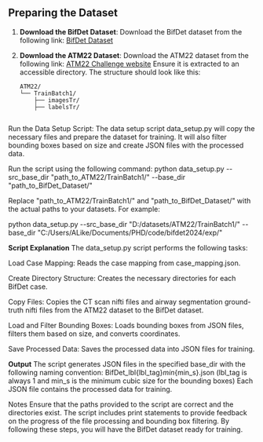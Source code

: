 ## Preparing the Dataset

1. **Download the BifDet Dataset**:
   Download the BifDet dataset from the following link:
   [BifDet Dataset](https://...)

2. **Download the ATM22 Dataset**:
   Download the ATM22 dataset from the following link:
   [ATM22 Challenge website](https://...)
   Ensure it is extracted to an accessible directory. The structure should look like this:

   ```plaintext
   ATM22/
   └── TrainBatch1/
       ├── imagesTr/
       ├── labelsTr/


Run the Data Setup Script:
The data setup script data_setup.py will copy the necessary files and prepare the dataset for training. It will also filter bounding boxes based on size and create JSON files with the processed data.

Run the script using the following command:
python data_setup.py --src_base_dir "path_to_ATM22/TrainBatch1/" --base_dir "path_to_BifDet_Dataset/"

Replace "path_to_ATM22/TrainBatch1/" and "path_to_BifDet_Dataset/" with the actual paths to your datasets. For example:

python data_setup.py --src_base_dir "D:/datasets/ATM22/TrainBatch1/" --base_dir "C:/Users/ALike/Documents/PHD/code/bifdet2024/exp/"

**Script Explanation**
The data_setup.py script performs the following tasks:

Load Case Mapping: Reads the case mapping from case_mapping.json.

Create Directory Structure: Creates the necessary directories for each BifDet case.

Copy Files: Copies the CT scan nifti files and airway segmentation ground-truth nifti files from the ATM22 dataset to the BifDet dataset.

Load and Filter Bounding Boxes: Loads bounding boxes from JSON files, filters them based on size, and converts coordinates.

Save Processed Data: Saves the processed data into JSON files for training.

**Output**
The script generates JSON files in the specified base_dir with the following naming convention:
BifDet_lbl{lbl_tag}_min_{min_s}.json (lbl_tag is always 1 and min_s is the minimum cubic size for the bounding boxes)
Each JSON file contains the processed data for training.

Notes
Ensure that the paths provided to the script are correct and the directories exist.
The script includes print statements to provide feedback on the progress of the file processing and bounding box filtering.
By following these steps, you will have the BifDet dataset ready for training.
